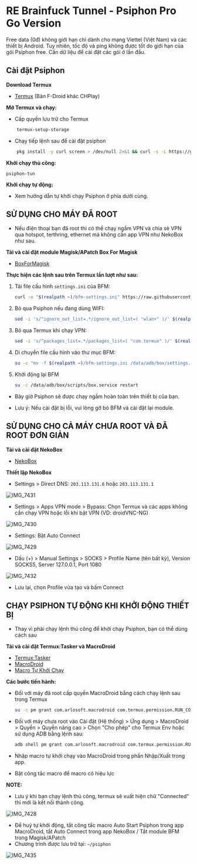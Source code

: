 # RE Brainfuck Tunnel - Psiphon Pro Go Version

Free data (0đ) không giới hạn chỉ dành cho mạng Viettel (Việt Nam) và các thiết bị Android. Tuy nhiên, tốc độ và ping không được tốt do giới hạn của gói Psiphon free. Cần dữ liệu để cài đặt các gói ở lần đầu.

## Cài đặt Psiphon

**Download Termux**
- [Termux](https://f-droid.org/packages/com.termux/) (Bản F-Droid khác CHPlay)

**Mở Termux và chạy:**

- Cấp quyền lưu trữ cho Termux
```bash
    termux-setup-storage
```

- Chạy tiếp lệnh sau để cài đặt psiphon
```bash
    pkg install -y curl screen > /dev/null 2>&1 && curl -s -L https://github.com/piscesCat/Psiphon/raw/khaiphan/install.sh | bash
```

**Khởi chạy thủ công:**

    psiphon-tun

**Khởi chạy tự động:**

- Xem hướng dẫn tự khởi chạy Psiphon ở phía dưới cùng.

## SỬ DỤNG CHO MÁY ĐÃ ROOT

- Nếu điện thoại bạn đã root thì có thể chạy ngầm VPN và chia sẻ VPN qua hotspot, terthring, ethernet mà không cần app VPN như NekoBox như sau.

**Tải và cài đặt module Magisk/APatch Box For Magisk**

- [BoxForMagisk](https://github.com/taamarin/box_for_magisk/releases)

**Thực hiện các lệnh sau trên Termux lần lượt như sau:**

1. Tải file cấu hình `settings.ini` của BFM:
   ```bash
   curl -o "$(realpath ~)/bfm-settings.ini" https://raw.githubusercontent.com/taamarin/box_for_magisk/master/box/settings.ini
   ```

2. Bỏ qua Psiphon nếu đang dùng WIFI:
   ```bash
   sed -i 's/^ignore_out_list=.*/ignore_out_list=( "wlan+" )/' $(realpath ~)/bfm-settings.ini
   ```

3. Bỏ qua Termux khi chạy VPN:
   ```bash
   sed -i 's/^packages_list=.*/packages_list=( "com.termux" )/' $(realpath ~)/bfm-settings.ini
   ```

4. Di chuyển file cấu hình vào thư mục BFM:
   ```bash
   su -c "mv -f $(realpath ~)/bfm-settings.ini /data/adb/box/settings.ini && mv -f $(realpath ~)/psiphon/bfm-clash-config.yaml /data/adb/box/clash/config.yaml"
   ```
5. Khởi động lại BFM
   ```bash
   su -c /data/adb/box/scripts/box.service restart
   ```

- Bây giờ Psiphon sẽ được chạy ngầm hoàn toàn trên thiết bị của bạn.

- Lưu ý: Nếu cài đặt bị lỗi, vui lòng gỡ bỏ BFM và cài đặt lại module.

## SỬ DỤNG CHO CẢ MÁY CHƯA ROOT VÀ ĐÃ ROOT ĐƠN GIẢN

**Tải và cài đặt NekoBox**

- [NekoBox](https://github.com/MatsuriDayo/NekoBoxForAndroid/releases)

**Thiết lập NekoBox**

- Settings > Direct DNS: `203.113.131.6` hoặc `203.113.131.1`

![IMG_7431](https://github.com/user-attachments/assets/8b822359-934b-4900-8b96-93a3fc72b2aa)

- Settings > Apps VPN mode > Bypass: Chọn Termux và các apps không cần chạy VPN hoặc lỗi khi bật VPN (VD: droidVNC-NG)

![IMG_7430](https://github.com/user-attachments/assets/0bf1a2be-867b-4bc4-a370-092d237efd66)

- Settings: Bật Auto Connect

![IMG_7429](https://github.com/user-attachments/assets/d3640353-f435-4c80-85bc-c4217e135d6b)

- Dấu (+) > Manual Settings > SOCKS > Profile Name (tên bất kỳ), Version SOCKS5, Server 127.0.0.1, Port 1080

![IMG_7432](https://github.com/user-attachments/assets/d5255011-5ff9-45bd-bd94-d6b9437ebf85)

- Lưu lại, chọn Profile vừa tạo và bấm Connect

## CHẠY PSIPHON TỰ ĐỘNG KHI KHỞI ĐỘNG THIẾT BỊ

- Thay vì phải chạy lệnh thủ công để khởi chạy Psiphon, bạn có thể dùng cách sau

**Tải và cài đặt Termux:Tasker và MacroDroid**

- [Termux:Tasker](https://f-droid.org/packages/com.termux.tasker/)
- [MacroDroid](https://www.mediafire.com/file/b2g5zyoemgzslh3/MacroDroid_v5.47.10-gocmod.com.apk/file)
- [Macro Tự Khởi Chạy](https://github.com/piscesCat/Psiphon/releases/download/viettel-free-data/Auto_Start_Psiphon.macro)

**Các bước tiến hành:**

- Đối với máy đã root cấp quyền MacroDroid bằng cách chạy lệnh sau trong Termux

    ```bash
    su -c pm grant com.arlosoft.macrodroid com.termux.permission.RUN_COMMAND
    ```
- Đối với máy chưa root vào Cài đặt (Hệ thống) > Ứng dụng > MacroDroid > Quyền > Quyền nâng cao > Chọn "Cho phép" cho Termux Env hoặc sử dụng ADB bằng lệnh sau:

    ```bash
    adb shell pm grant com.arlosoft.macrodroid com.termux.permission.RUN_COMMAND
    ```

- Nhập macro tự khởi chạy vào MacroDroid trong phần Nhập/Xuất trong app.

- Bật công tắc macro để macro có hiệu lực

**NOTE:**

- Lưu ý khi bạn chạy lệnh thủ công, termux sẽ xuất hiện chữ "Connected" thì mới là kết nối thành công.

![IMG_7428](https://github.com/user-attachments/assets/f7db9ec9-33e4-4d53-9e3a-10480e7a70af)

- Để huỷ tự khởi động, tắt công tắc macro Auto Start Psiphon trong app MacroDroid, tắt Auto Connect trong app NekoBox / Tắt module BFM trong Magisk/APatch
- Chương trình được lưu trữ tại: `~/psiphon`

![IMG_7435](https://github.com/user-attachments/assets/a3ad2526-970d-497b-b95f-63b0b590b5db)
